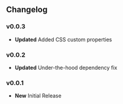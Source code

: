 ## Changelog

### v0.0.3

- **Updated** Added CSS custom properties

### v0.0.2

- **Updated** Under-the-hood dependency fix

### v0.0.1

- **New** Initial Release
